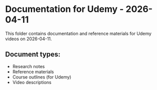 # Documentation for Udemy - 2026-04-11

This folder contains documentation and reference materials for Udemy videos on 2026-04-11.

## Document types:
- Research notes
- Reference materials
- Course outlines (for Udemy)
- Video descriptions
